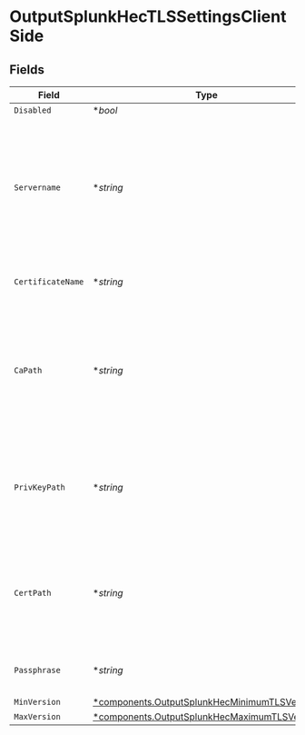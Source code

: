 # OutputSplunkHecTLSSettingsClientSide


## Fields

| Field                                                                                                             | Type                                                                                                              | Required                                                                                                          | Description                                                                                                       |
| ----------------------------------------------------------------------------------------------------------------- | ----------------------------------------------------------------------------------------------------------------- | ----------------------------------------------------------------------------------------------------------------- | ----------------------------------------------------------------------------------------------------------------- |
| `Disabled`                                                                                                        | **bool*                                                                                                           | :heavy_minus_sign:                                                                                                | N/A                                                                                                               |
| `Servername`                                                                                                      | **string*                                                                                                         | :heavy_minus_sign:                                                                                                | Server name for the SNI (Server Name Indication) TLS extension. It must be a host name, and not an IP address.    |
| `CertificateName`                                                                                                 | **string*                                                                                                         | :heavy_minus_sign:                                                                                                | The name of the predefined certificate                                                                            |
| `CaPath`                                                                                                          | **string*                                                                                                         | :heavy_minus_sign:                                                                                                | Path on client in which to find CA certificates to verify the server's cert. PEM format. Can reference $ENV_VARS. |
| `PrivKeyPath`                                                                                                     | **string*                                                                                                         | :heavy_minus_sign:                                                                                                | Path on client in which to find the private key to use. PEM format. Can reference $ENV_VARS.                      |
| `CertPath`                                                                                                        | **string*                                                                                                         | :heavy_minus_sign:                                                                                                | Path on client in which to find certificates to use. PEM format. Can reference $ENV_VARS.                         |
| `Passphrase`                                                                                                      | **string*                                                                                                         | :heavy_minus_sign:                                                                                                | Passphrase to use to decrypt private key                                                                          |
| `MinVersion`                                                                                                      | [*components.OutputSplunkHecMinimumTLSVersion](../../models/components/outputsplunkhecminimumtlsversion.md)       | :heavy_minus_sign:                                                                                                | N/A                                                                                                               |
| `MaxVersion`                                                                                                      | [*components.OutputSplunkHecMaximumTLSVersion](../../models/components/outputsplunkhecmaximumtlsversion.md)       | :heavy_minus_sign:                                                                                                | N/A                                                                                                               |